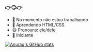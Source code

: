 ### 👉😏👉

- 🔭 No momento não estou trabalhando
- 🌱 Aprendendo HTML/CSS
- 😄 Pronouns: ele/dele
- 👀 Iniciante

 [![Anurag's GitHub stats](https://github-readme-stats.vercel.app/api/top-langs?username=manobr6&show_icons=true&theme=radical)](https://github.com/anuraghazra/github-readme-stats)
